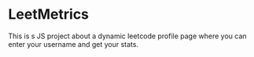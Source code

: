 # LeetMetrics
This is s JS project about a dynamic leetcode profile page where you can enter your username and get your stats.
